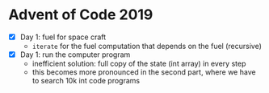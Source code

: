 # Advent of Code 2019

- [x] Day 1: fuel for space craft
  - `iterate` for the fuel computation that depends on the fuel (recursive)
- [x] Day 1: run the computer program
   - inefficient solution: full copy of the state (int array) in every step
   - this becomes more pronounced in the second part, where we have to search
     10k int code programs



